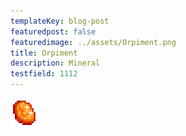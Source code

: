 ```yaml
---
templateKey: blog-post
featuredpost: false
featuredimage: ../assets/Orpiment.png
title: Orpiment
description: Mineral
testfield: 1112
---
```

![Orpiment](../assets/Orpiment.png)